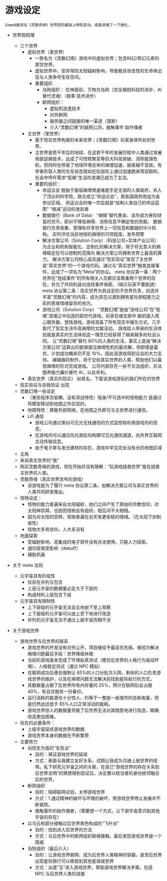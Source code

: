 # 游戏设定

```{admonition} 说明
Game0剧本在《灵数奇缘》世界观的基础上稍有变动，或者说做了一下细化，
```

- 世界观梳理

  - 三个世界
    - 虚拟世界（表世界）
      - 一款名为《灵数幻境》游戏中的虚拟世界；包含科幻/奇幻元素的架空世界。
      - 虚拟世界中，受异常的太阳辐射影响，导致极具攻击性的生命体出现与人类争夺生存空间。
      - 重要组织
        - 刍狗组织：
          在神面前，万物为刍狗（完全拥抱科技的进步，AI 替代灵魂）（极客 技术进步）
        - 断网组织：
          - 虚拟机逃逸技术
          - 对外断网
          - 服务器之间链接的唯一渠道（垄断）
          - 介入“灵数幻境”的联网公测，接触事件 始作俑者
    - 主世界（里世界）
      - 基于现实世界构架的未来世界；《灵数幻境》玩家身体所处的世界。
      - 主世界是若干年后的地球，在这若干年的发展历程中人类通过发展局部逆熵技术，达成了可控核聚变等巨大科技突破、消除能源危机，但同时也导致了地球环境总体的熵增加速，越来越不宜居。有学者形容人类的生存状态就如在松鼠轮上通过加速跑来驾驭跑轮。社会中呼吁需求“低熵”生活的浪潮已成为了主流。
      - 重要的组织：
        - 命运议会
          脱胎于面临熵增增速难题手足无错的人类政府，并入了顶尖的科学院，联合成立“命运议会”，原各国政府改组为各参议区域。
          命运议会的唯一宗旨就是“绘制人类自己的命运蓝图”
          “熵减”运动的发起者
        - 数据银行（Bank of Data）
          “熵降”替代黄金、法币成为保存财富的货币，即对于降低熵增、消除信息不确定性的贡献。
          数据银行负责收集、管理和共享世界上一切信息和数据的中介机构。
          实时评估当前地球的熵增的可控程度，发布预警
        - 解决方案公司（Solution Corp）（科技公司+实体产业公司）
          为企业和机构智能化、定制化的解决方案，用于将无意义的熵增稳定在可以控制的范围内
          解决方案公司拥有世界上最高的算力。
          解决方案公司核心成员通过“现实验证”发现了主世界是“真实世界”的一个游戏代码。通过与“真实世界”触发连接事件，达成了一项名为“Meta”的协议。
          meta 协议第一条：两个世界在“连结事件”的所有相关人员都应该尊重两个世界的存在，并为了共同利益对连结事件保密。（暗示玩家不要剧透）
          meta 协议第二条：现实世界为其设定的子世界负责，创造并丰富“灵数幻境”的内容，成为其在过渡到拥有星际旅程能力之前的思维情绪留存的地方。
        - 游戏公司（Solution Corp）
          “灵数幻境”是由“游戏公司”在“低熵”浪潮之中创造的超世代游戏，玩家在维生舱中 脑机接入核心服务器，登陆游戏。游戏涵盖了所有现实中娱乐方式，几乎取代了现实生活中高熵增的文娱活动。
          游戏给人带来的生活体验就是真实的生活体验这一理念已经获得了越来越多的社会认同。
          让“灵数幻境”替代 80%的人类的生活，事实上是由“解决方案公司”运算出的能够度过熵增危机的最优解，但即便是最优，计划成功概率仍不足 10%。因此该游戏得到议会的大力支持。
          编辑器的制作，用于交给真实世界的人类，帮助他们以最低熵增的形式完成游戏。
          公司内部存在一些不合法组织，非法圈养脑力廉价替代 AI，以此牟利。
    - 真实世界（真实的现实）
      如其名，下载该游戏游玩的我们所在的世界
  - 现实验证与自我验证
    出现
  - 灵数幻境一些设定
    - （某些程序员偷懒，没有添加特性）隐身/不可选中的怪物能力 是通过将模型移动到地图之外实现的。
    - 地图特性：屏蔽外部网络，在地图之外即可与主世界进行通信。
    - Lifi 通信
      - 游戏公司通过类似可见光无线通信的方式监控和利用游戏内的信息。
      - 在游戏内可以通过向光源反向构建可见光通信通道，向外界互联网主动传输信息。
      - 由于电子屏与发光建材的存在，游戏中罕见完全没有光的地图区域
  - 主角
  - 来自真实世界的“我”
  - 购买灵数奇缘的游戏，但在开始并没有理解：“玩游戏拯救世界”是在拯救主世界的人类。
  - 灵数奇缘（真实世界发布的游戏）
    - 该游戏是为了履行 meta 协议第二条，由解决方案公司与真实世界的人类共同研发推出。
  - 怪物设定：
    - 怪物的能力普遍来自太阳辐射，他们之间产生了原始的宗教信仰，对太阳神崇拜，也因而怪物会有组织，相互间不大相残。
    - 因为对太阳的崇拜，怪物普遍在白天有更安稳的情绪。（在太阳下抑制兽性）
    - 怪物大多有信仰，人大多没有
  - 地面探索
    - 受辐射影响，高集成的电子原件没有办法使用，只能人力探索。
    - 通讯容易受影响（debuff）
    - 辅助机器

- 关于 meta 法则
  - 元宇宙具有阶级性
    - 仅存在并列与包含
    - 上层元宇宙的数据量必定大于下层的
    - 构成材料上层包含下层
  - 元宇宙具有限制性
    - 上下层级的元宇宙无法自主地由下至上观察
    - 上下层级的元宇宙可以由上至下地进行改造
    - 并列的元宇宙无法不通过上层宇宙而相干涉
- 关于游戏世界
  - 游戏世界与后世界的联系
    - 游戏世界的开发没有对外公开，项目被给予最高优先级。被视为解决熵增问题最后手段：世界降级休眠
    - 当前的游戏版本完成了环境拟真测试（模仿后世界的人格行为驱动环境）、人格稳定测试（通过 NPC 模拟）
    - 在联网成功后便会强制让 85%的人口分批次入网，剩余的人口负责游戏世界的维护，以及在熵增问题无法解决前找到星际航行的方式。
    - 其数据量占据了后世界所有内存量的 25%，预计在联网后会占据 40%，有且仅能有一份备份。
    - 运行消耗的能源也十分惊人，约等于一整座一级城市的总耗电量，但是仍然远远低于 85%人口正常活动的能耗。
    - 游戏世界惊人的数据量导致了后世界无法对其随意地进行改造，精确改造更加困难。
  - 存在的必要条件：
    - 上级宇宙延续游戏世界的数据
    - 游戏世界本身的数据在不断繁荣
  - 主要势力
    - 向阳生为首的“生存派”
      - 目的：保证游戏世界的延续
      - 方式：表面与我建立友好关系，试图让我成为沟通上层世界的纽带。私下研究元宇宙之间的关联，在自己“游戏世界的存在关系到后世界文明”的猜想得到验证后，决定要以统治者的身份统领融合后的世界。
    - 断网组织
      - 目的：阻碍联网试验，关停游戏世界
      - 方式：1.通过精神的破坏与环境的破坏，使游戏世界停止发展并不断衰败。
      - 接触事件的始作俑者，（需要想一个方式，让下层宇宙意识到其他宇宙的存在）
    - 以乌云和部分接触过后世界角色构成的“飞升派”
      - 目的：找到进入后世界的方法
      - 方式：与后世界中的断网组织联络接触，最后发现游戏世界是一个围城
    - 刍狗组织（最后介入）
      - 目的：让游戏世界联网、成为后世界人类精神的容器，直至后世界出现星际旅行可以移居到其他星球或世界
      - 方式：派遣“玉”进入游戏世界，帮助游戏世界解决矛盾，创造 NPC 与后世界人类的连接
